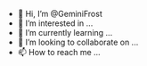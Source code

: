 - 👋 Hi, I’m @GeminiFrost
- 👀 I’m interested in ...
- 🌱 I’m currently learning ...
- 💞️ I’m looking to collaborate on ...
- 📫 How to reach me ...

<!---
GeminiFrost/GeminiFrost is a ✨ special ✨ repository because its `README.md` (this file) appears on your GitHub profile.
You can click the Preview link to take a look at your changes.
--->
